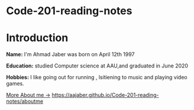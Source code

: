 # Code-201-reading-notes


# Introduction
 **Name:**  I'm Ahmad Jaber was born on April 12th 1997

 **Education:** 
 studied Computer science at AAU,and graduated in June 2020

 **Hobbies:** I like going out for running , lsitiening  to music and playing video games.





[More About me ->](https://aajaber.github.io/Code-201-reading-notes/aboutme)
https://aajaber.github.io/Code-201-reading-notes/aboutme